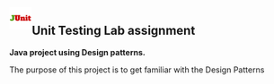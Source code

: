 <img align="left" width="40" height="40" src="media/junit.png">

## <a name="design patterns-lab-assignment"></a>Unit Testing Lab assignment

**Java project using Design patterns.**

The purpose of this project is to get familiar with the Design Patterns


